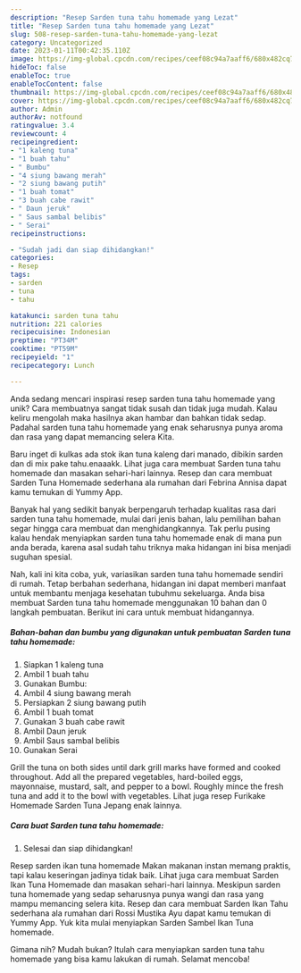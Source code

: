 ```yaml
---
description: "Resep Sarden tuna tahu homemade yang Lezat"
title: "Resep Sarden tuna tahu homemade yang Lezat"
slug: 508-resep-sarden-tuna-tahu-homemade-yang-lezat
category: Uncategorized
date: 2023-01-11T00:42:35.110Z
image: https://img-global.cpcdn.com/recipes/ceef08c94a7aaff6/680x482cq70/sarden-tuna-tahu-homemade-foto-resep-utama.jpg
hideToc: false
enableToc: true
enableTocContent: false
thumbnail: https://img-global.cpcdn.com/recipes/ceef08c94a7aaff6/680x482cq70/sarden-tuna-tahu-homemade-foto-resep-utama.jpg
cover: https://img-global.cpcdn.com/recipes/ceef08c94a7aaff6/680x482cq70/sarden-tuna-tahu-homemade-foto-resep-utama.jpg
author: Admin
authorAv: notfound
ratingvalue: 3.4
reviewcount: 4
recipeingredient:
- "1 kaleng tuna"
- "1 buah tahu"
- " Bumbu"
- "4 siung bawang merah"
- "2 siung bawang putih"
- "1 buah tomat"
- "3 buah cabe rawit"
- " Daun jeruk"
- " Saus sambal belibis"
- " Serai"
recipeinstructions:

- "Sudah jadi dan siap dihidangkan!"
categories:
- Resep
tags:
- sarden
- tuna
- tahu

katakunci: sarden tuna tahu 
nutrition: 221 calories
recipecuisine: Indonesian
preptime: "PT34M"
cooktime: "PT59M"
recipeyield: "1"
recipecategory: Lunch

---
```





Anda sedang mencari inspirasi resep sarden tuna tahu homemade yang unik? Cara membuatnya sangat tidak susah dan tidak juga mudah. Kalau keliru mengolah maka hasilnya akan hambar dan bahkan tidak sedap. Padahal sarden tuna tahu homemade yang enak seharusnya punya aroma dan rasa yang dapat memancing selera Kita.





Baru inget di kulkas ada stok ikan tuna kaleng dari manado, dibikin sarden dan di mix pake tahu.enaaakk. Lihat juga cara membuat Sarden tuna tahu homemade dan masakan sehari-hari lainnya. Resep dan cara membuat Sarden Tuna Homemade sederhana ala rumahan dari Febrina Annisa dapat kamu temukan di Yummy App.

Banyak hal yang sedikit banyak berpengaruh terhadap kualitas rasa dari sarden tuna tahu homemade, mulai dari jenis bahan, lalu pemilihan bahan segar hingga cara membuat dan menghidangkannya. Tak perlu pusing kalau hendak menyiapkan sarden tuna tahu homemade enak di mana pun anda berada, karena asal sudah tahu triknya maka hidangan ini bisa menjadi suguhan spesial.






Nah, kali ini kita coba, yuk, variasikan sarden tuna tahu homemade sendiri di rumah. Tetap berbahan sederhana, hidangan ini dapat memberi manfaat untuk membantu menjaga kesehatan tubuhmu sekeluarga. Anda bisa membuat Sarden tuna tahu homemade menggunakan 10 bahan dan 0 langkah pembuatan. Berikut ini cara untuk membuat hidangannya.

<!--inarticleads1-->

##### Bahan-bahan dan bumbu yang digunakan untuk pembuatan Sarden tuna tahu homemade:

1. Siapkan 1 kaleng tuna
1. Ambil 1 buah tahu
1. Gunakan  Bumbu:
1. Ambil 4 siung bawang merah
1. Persiapkan 2 siung bawang putih
1. Ambil 1 buah tomat
1. Gunakan 3 buah cabe rawit
1. Ambil  Daun jeruk
1. Ambil  Saus sambal belibis
1. Gunakan  Serai


Grill the tuna on both sides until dark grill marks have formed and cooked throughout. Add all the prepared vegetables, hard-boiled eggs, mayonnaise, mustard, salt, and pepper to a bowl. Roughly mince the fresh tuna and add it to the bowl with vegetables. Lihat juga resep Furikake Homemade Sarden Tuna Jepang enak lainnya. 

<!--inarticleads2-->

##### Cara buat Sarden tuna tahu homemade:


1. Selesai dan siap dihidangkan!

Resep sarden ikan tuna homemade Makan makanan instan memang praktis, tapi kalau keseringan jadinya tidak baik. Lihat juga cara membuat Sarden Ikan Tuna Homemade dan masakan sehari-hari lainnya. Meskipun sarden tuna homemade yang sedap seharusnya punya wangi dan rasa yang mampu memancing selera kita. Resep dan cara membuat Sarden Ikan Tahu sederhana ala rumahan dari Rossi Mustika Ayu dapat kamu temukan di Yummy App. Yuk kita mulai menyiapkan Sarden Sambel Ikan Tuna homemade. 

Gimana nih? Mudah bukan? Itulah cara menyiapkan sarden tuna tahu homemade yang bisa kamu lakukan di rumah. Selamat mencoba!
